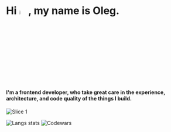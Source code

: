 # Hi <a href="https://www.gautamkrishnar.com/"><img src="https://media.giphy.com/media/hvRJCLFzcasrR4ia7z/giphy.gif" width="5%"></a>, my name is Oleg.
<!--START_SECTION-->
#### I'm a frontend developer, who take great care in the experience, architecture, and code quality of the things I build.
![Slice 1](https://github.com/Legabog/Legabog/assets/44378669/4f3f2823-5e39-43cb-b26e-2ba92aa5f470)
<!--END_SECTION-->
![Langs stats](https://github-readme-stats.vercel.app/api/top-langs/?username=Legabog&layout=compact)
![Codewars](https://github.r2v.ch/codewars?user=Legabog&name=true&hide_clan=true&stroke=%23b362ff&theme=light)
